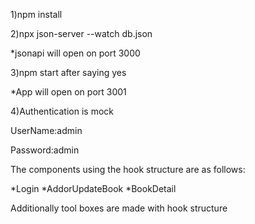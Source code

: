 1)npm install

2)npx json-server --watch db.json

 *jsonapi will open on port 3000
 
3)npm  start
after saying yes

*App will open on port 3001

4)Authentication is mock

UserName:admin

Password:admin


The components using the hook structure are as follows:

*Login
*AddorUpdateBook
*BookDetail

Additionally tool boxes are made with hook structure

